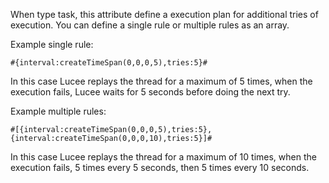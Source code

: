 When type task, this attribute define a execution plan for additional tries of execution. You can define a single rule or multiple rules as an array.

Example single rule:

```luceescript
#{interval:createTimeSpan(0,0,0,5),tries:5}#
```

In this case Lucee replays the thread for a maximum of 5 times, when the execution fails, Lucee waits for 5 seconds before doing the next try.

Example multiple rules:

```luceescript
#[{interval:createTimeSpan(0,0,0,5),tries:5},{interval:createTimeSpan(0,0,0,10),tries:5}]#
```

In this case Lucee replays the thread for a maximum of 10 times, when the execution fails, 5 times every 5 seconds, then 5 times every 10 seconds.
